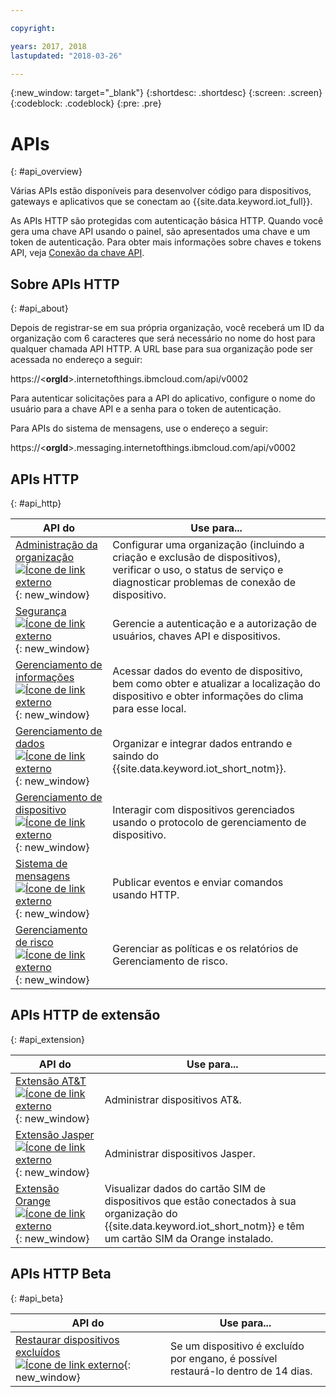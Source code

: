 ```yaml
---

copyright:

years: 2017, 2018
lastupdated: "2018-03-26"

---
```


{:new_window: target="\_blank"}
{:shortdesc: .shortdesc}
{:screen: .screen}
{:codeblock: .codeblock}
{:pre: .pre}


# APIs
{: #api_overview}

Várias APIs estão disponíveis para desenvolver código para dispositivos, gateways e aplicativos que se conectam ao {{site.data.keyword.iot_full}}.

As APIs HTTP são protegidas com autenticação básica HTTP. Quando você gera uma chave API usando o painel, são apresentados uma chave e um token de autenticação. Para obter mais informações sobre chaves e tokens API, veja [Conexão da chave API](../platform_authorization.html#api-key).


## Sobre APIs HTTP
{: #api_about}

Depois de registrar-se em sua própria organização, você receberá um ID da organização com 6 caracteres que será necessário no nome do host para qualquer chamada API HTTP. A URL base para sua organização pode ser acessada no endereço a seguir:

https://<**orgId**>.internetofthings.ibmcloud.com/api/v0002

Para autenticar solicitações para a API do aplicativo, configure o nome do usuário para a chave API e a senha para o token de autenticação.

Para APIs do sistema de mensagens, use o endereço a seguir:

https://<**orgId**>.messaging.internetofthings.ibmcloud.com/api/v0002

## APIs HTTP
{: #api_http}

API do                     | Use para...       
------------- | -------------
[Administração da organização ![Ícone de link externo](../../../icons/launch-glyph.svg)](https://docs.internetofthings.ibmcloud.com/apis/swagger/v0002/orgAdmin.html){: new_window} | Configurar uma organização (incluindo a criação e exclusão de dispositivos), verificar o uso, o status de serviço e diagnosticar problemas de conexão de dispositivo.
[Segurança ![Ícone de link externo](../../../icons/launch-glyph.svg)](https://docs.internetofthings.ibmcloud.com/apis/swagger/v0002/security.html){: new_window} | Gerencie a autenticação e a autorização de usuários, chaves API e dispositivos.
[Gerenciamento de informações ![Ícone de link externo](../../../icons/launch-glyph.svg)](https://docs.internetofthings.ibmcloud.com/apis/swagger/v0002/info-mgmt.html){: new_window} |  Acessar dados do evento de dispositivo, bem como obter e atualizar a localização do dispositivo e obter informações do clima para esse local. 
[Gerenciamento de dados ![Ícone de link externo](../../../icons/launch-glyph.svg)](https://docs.internetofthings.ibmcloud.com/apis/swagger/v0002/state-mgmt.html){: new_window}   |   Organizar e integrar dados entrando e saindo do {{site.data.keyword.iot_short_notm}}.
[Gerenciamento de dispositivo ![Ícone de link externo](../../../icons/launch-glyph.svg)](https://docs.internetofthings.ibmcloud.com/apis/swagger/v0002/deviceMgmt.html){: new_window} | Interagir com dispositivos gerenciados usando o protocolo de gerenciamento de dispositivo.
[Sistema de mensagens ![Ícone de link externo](../../../icons/launch-glyph.svg)](https://docs.internetofthings.ibmcloud.com/apis/swagger/v0002/http-messaging.html){: new_window}   | Publicar eventos e enviar comandos usando HTTP.
[Gerenciamento de risco ![Ícone de link externo](../../../icons/launch-glyph.svg)](https://docs.internetofthings.ibmcloud.com/apis/swagger/v0002/riskmgmt.html){: new_window}   | Gerenciar as políticas e os relatórios de Gerenciamento de risco.

## APIs HTTP de extensão
{: #api_extension}

API do                     | Use para...       
------------- | -------------
[Extensão AT&T ![Ícone de link externo](../../../icons/launch-glyph.svg)](https://docs.internetofthings.ibmcloud.com/apis/swagger/v0002/ext-atnt.html){: new_window} | Administrar dispositivos AT&.
[Extensão Jasper  ![Ícone de link externo](../../../icons/launch-glyph.svg)](https://docs.internetofthings.ibmcloud.com/apis/swagger/v0002/ext-jasper.html){: new_window} | Administrar dispositivos Jasper.
[Extensão Orange ![Ícone de link externo](../../../icons/launch-glyph.svg)](https://docs.internetofthings.ibmcloud.com/apis/swagger/v0002/ext-orange.html){: new_window} | Visualizar dados do cartão SIM de dispositivos que estão conectados à sua organização do {{site.data.keyword.iot_short_notm}} e têm um cartão SIM da Orange instalado.

## APIs HTTP Beta
{: #api_beta}

API do                     | Use para...       
------------- | -------------
[ Restaurar dispositivos excluídos ![Ícone de link externo](../../../icons/launch-glyph.svg)](https://docs.internetofthings.ibmcloud.com/apis/swagger/v0002-beta/restore-device-beta.html){: new_window} | Se um dispositivo é excluído por engano, é possível restaurá-lo dentro de 14 dias.
